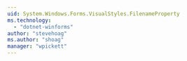 ```yaml
---
uid: System.Windows.Forms.VisualStyles.FilenameProperty
ms.technology: 
  - "dotnet-winforms"
author: "stevehoag"
ms.author: "shoag"
manager: "wpickett"
---
```

